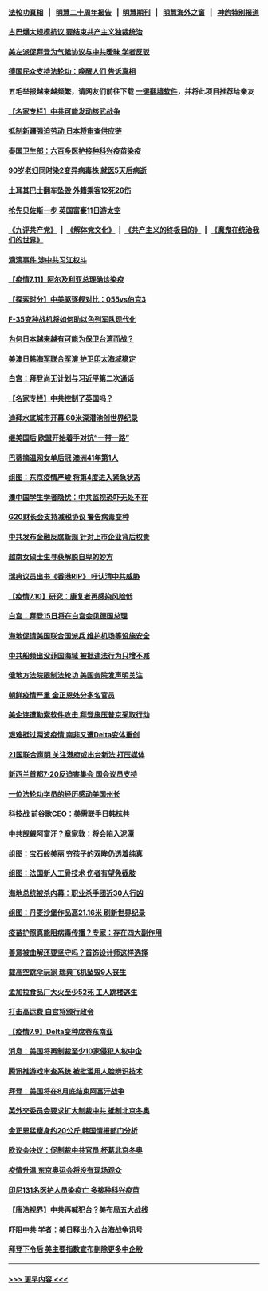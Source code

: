 #### [法轮功真相](https://github.com/gfw-breaker/truth/blob/master/README.md?t=0) &nbsp;&nbsp;|&nbsp;&nbsp; [明慧二十周年报告](https://github.com/gfw-breaker/mh-reports/blob/master/README.md?t=0) &nbsp;&nbsp;|&nbsp;&nbsp;[明慧期刊](https://github.com/gfw-breaker/mh-qikan) &nbsp;&nbsp;|&nbsp;&nbsp; [明慧海外之窗](https://github.com/gfw-breaker/mh-news/blob/master/README.md?t=0) &nbsp;&nbsp;|&nbsp;&nbsp; [神韵特别报道](https://github.com/gfw-breaker/mh-news/blob/master/shenyun.md?t=0)
#### [古巴爆大规模抗议 要结束共产主义独裁统治](../pages/nsc418/n13082560.md?t=07121201) 
#### [美左派促拜登为气候协议与中共暧昧 学者反驳](../pages/nsc418/n13082181.md?t=07121201) 
#### [德国民众支持法轮功：唤醒人们 告诉真相](../pages/nsc418/n13081625.md?t=07121201) 
#### 五毛举报越来越频繁，请网友们前往下载 [一键翻墙软件](https://github.com/gfw-breaker/ssr-accounts)，并将此项目推荐给亲友
#### [【名家专栏】中共可能发动核武战争](../pages/nsc418/n13081853.md?t=07121201) 
#### [抵制新疆强迫劳动 日本将审查供应链](../pages/nsc418/n13082163.md?t=07121201) 
#### [泰国卫生部：六百多医护接种科兴疫苗染疫](../pages/nsc418/n13081752.md?t=07121201) 
#### [90岁老妇同时染2变异病毒株 就医5天后病逝](../pages/nsc418/n13082057.md?t=07121201) 
#### [土耳其巴士翻车坠毁 外籍乘客12死26伤](../pages/nsc418/n13081990.md?t=07121201) 
#### [抢先贝佐斯一步 英国富豪11日游太空](../pages/nsc418/n13082030.md?t=07121201) 
#### [《九评共产党》](https://github.com/begood0513/9ping.md/blob/master/README.md) &nbsp;|&nbsp; [《解体党文化》](../../../../jtdwh.md/blob/master/README.md)  &nbsp;|&nbsp; [《共产主义的终极目的》](../../../../gczydzjmd.md/blob/master/README.md) &nbsp;|&nbsp; [《魔鬼在统治我们的世界》](../../../../mgztzwmdsj.md/blob/master/README.md) 
#### [滴滴事件 涉中共习江权斗](../pages/nsc418/n13082006.md?t=07121201) 
#### [【疫情7.11】阿尔及利亚总理确诊染疫](../pages/nsc418/n13081574.md?t=07121201) 
#### [【探索时分】中美驱逐舰对比：055vs伯克3](../pages/nsc418/n13081164.md?t=07121201) 
#### [F-35变种战机将如何助以色列军队现代化](../pages/nsc418/n13077427.md?t=07121201) 
#### [为何日本越来越有可能为保卫台湾而战？](../pages/nsc418/n13079575.md?t=07121201) 
#### [美澳日韩海军联合军演 护卫印太海域稳定](../pages/nsc418/n13081048.md?t=07121201) 
#### [白宫：拜登尚无计划与习近平第二次通话](../pages/nsc418/n13081123.md?t=07121201) 
#### [【名家专栏】中共控制了英国吗？](../pages/nsc418/n13080067.md?t=07121201) 
#### [迪拜水底城市开幕 60米深潜池创世界纪录](../pages/nsc418/n13080998.md?t=07121201) 
#### [继美国后 欧盟开始着手对抗“一带一路”](../pages/nsc418/n13080932.md?t=07121201) 
#### [巴蒂摘温网女单后冠 澳洲41年第1人](../pages/nsc418/n13080924.md?t=07121201) 
#### [组图：东京疫情严峻 将第4度进入紧急状态](../pages/nsc418/n13080404.md?t=07121201) 
#### [澳中国学生学者隐忧：中共监视恐吓无处不在](../pages/nsc418/n13080804.md?t=07121201) 
#### [G20财长会支持减税协议 警告病毒变种](../pages/nsc418/n13080713.md?t=07121201) 
#### [中共发布金融反腐新规 针对上市企业背后权贵](../pages/nsc418/n13080390.md?t=07121201) 
#### [越南女硕士生寻获解脱自卑的妙方](../pages/nsc418/n13079268.md?t=07121201) 
#### [瑞典议员出书《香港RIP》 吁认清中共威胁](../pages/nsc418/n13080532.md?t=07121201) 
#### [【疫情7.10】研究：康复者再感染风险低](../pages/nsc418/n13080480.md?t=07121201) 
#### [白宫：拜登15日将在白宫会见德国总理](../pages/nsc418/n13080337.md?t=07121201) 
#### [海地促请美国联合国派兵 维护机场等设施安全](../pages/nsc418/n13079967.md?t=07121201) 
#### [中共船频出没菲国海域 被批违法行为只增不减](../pages/nsc418/n13080030.md?t=07121201) 
#### [俄地方法院限制法轮功 美国务院发声明关注](../pages/nsc418/n13079658.md?t=07121201) 
#### [朝鲜疫情严重 金正恩处分多名官员](../pages/nsc418/n13079673.md?t=07121201) 
#### [美企连遭勒索软件攻击 拜登施压普京采取行动](../pages/nsc418/n13079592.md?t=07121201) 
#### [艰难挺过两波疫情 南非又遭Delta变体重创](../pages/nsc418/n13079558.md?t=07121201) 
#### [21国联合声明 关注港府或出台新法 打压媒体](../pages/nsc418/n13079359.md?t=07121201) 
#### [新西兰首都7‧20反迫害集会 国会议员支持](../pages/nsc418/n13078525.md?t=07121201) 
#### [一位法轮功学员的经历感动美国州长](../pages/nsc418/n13078953.md?t=07121201) 
#### [科技战 前谷歌CEO：美需联手日韩抗共](../pages/nsc418/n13078961.md?t=07121201) 
#### [中共觊觎阿富汗？章家敦：将会陷入泥潭](../pages/nsc418/n13078945.md?t=07121201) 
#### [组图：宝石般美丽 穷孩子的双眸仍透着纯真](../pages/nsc418/n13077674.md?t=07121201) 
#### [组图：法国新人工骨技术 伤者有望免截肢](../pages/nsc418/n13078375.md?t=07121201) 
#### [海地总统被杀内幕：职业杀手团近30人行凶](../pages/nsc418/n13078949.md?t=07121201) 
#### [组图：丹麦沙堡作品高21.16米 刷新世界纪录](../pages/nsc418/n13078064.md?t=07121201) 
#### [疫苗护照真能阻病毒传播？专家：存在四大副作用](../pages/nsc418/n13067703.md?t=07121201) 
#### [善意被曲解还要坚守吗？首饰设计师这样选择](../pages/nsc418/n13077575.md?t=07121201) 
#### [载高空跳伞玩家 瑞典飞机坠毁9人丧生](../pages/nsc418/n13078604.md?t=07121201) 
#### [孟加拉食品厂大火至少52死 工人跳楼逃生](../pages/nsc418/n13078541.md?t=07121201) 
#### [打击高运费 白宫将颁行政令](../pages/nsc418/n13078569.md?t=07121201) 
#### [【疫情7.9】Delta变种席卷东南亚](../pages/nsc418/n13078272.md?t=07121201) 
#### [消息：美国将再制裁至少10家侵犯人权中企](../pages/nsc418/n13077699.md?t=07121201) 
#### [腾讯推游戏审查系统 被批滥用人脸辨识技术](../pages/nsc418/n13077634.md?t=07121201) 
#### [拜登：美国将在8月底结束阿富汗战争](../pages/nsc418/n13077350.md?t=07121201) 
#### [英外交委员会要求扩大制裁中共 抵制北京冬奥](../pages/nsc418/n13076754.md?t=07121201) 
#### [金正恩猛瘦身约20公斤 韩国情报部门分析](../pages/nsc418/n13076881.md?t=07121201) 
#### [欧议会决议：促制裁中共官员 杯葛北京冬奥](../pages/nsc418/n13076851.md?t=07121201) 
#### [疫情升温 东京奥运会将没有现场观众](../pages/nsc418/n13076798.md?t=07121201) 
#### [印尼131名医护人员染疫亡 多接种科兴疫苗](../pages/nsc418/n13076794.md?t=07121201) 
#### [【唐浩视界】中共再喊犯台？美布局五大战线](../pages/nsc418/n13076229.md?t=07121201) 
#### [吓阻中共 学者：美日释出介入台海战争讯号](../pages/nsc418/n13076414.md?t=07121201) 
#### [拜登下令后 美主要指数宣布剔除更多中企股](../pages/nsc418/n13076668.md?t=07121201) 

----
#### [ >>> 更早内容 <<< ](../indexes/nsc418-earlier.md)
